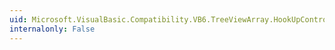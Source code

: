 ```yaml
---
uid: Microsoft.VisualBasic.Compatibility.VB6.TreeViewArray.HookUpControlEvents(System.Object)
internalonly: False
---
```

